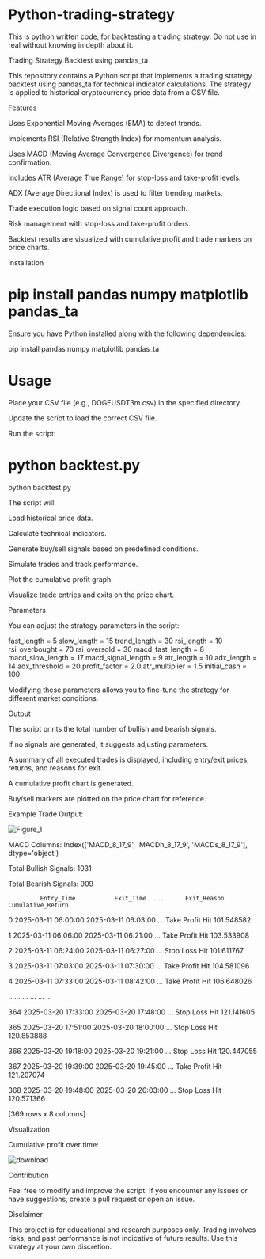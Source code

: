 # Python-trading-strategy
This is python written code, for backtesting a trading strategy. Do not use in real without knowing in depth about it. 


Trading Strategy Backtest using pandas_ta

This repository contains a Python script that implements a trading strategy backtest using pandas_ta for technical indicator calculations. The strategy is applied to historical cryptocurrency price data from a CSV file.

Features

Uses Exponential Moving Averages (EMA) to detect trends.

Implements RSI (Relative Strength Index) for momentum analysis.

Uses MACD (Moving Average Convergence Divergence) for trend confirmation.

Includes ATR (Average True Range) for stop-loss and take-profit levels.

ADX (Average Directional Index) is used to filter trending markets.

Trade execution logic based on signal count approach.

Risk management with stop-loss and take-profit orders.

Backtest results are visualized with cumulative profit and trade markers on price charts.

Installation

# pip install pandas numpy matplotlib pandas_ta

Ensure you have Python installed along with the following dependencies:

pip install pandas numpy matplotlib pandas_ta

# Usage

Place your CSV file (e.g., DOGEUSDT3m.csv) in the specified directory.

Update the script to load the correct CSV file.

Run the script:

# python backtest.py

python backtest.py

The script will:

Load historical price data.

Calculate technical indicators.

Generate buy/sell signals based on predefined conditions.

Simulate trades and track performance.

Plot the cumulative profit graph.

Visualize trade entries and exits on the price chart.

Parameters

You can adjust the strategy parameters in the script:

fast_length = 5
slow_length = 15
trend_length = 30
rsi_length = 10
rsi_overbought = 70
rsi_oversold = 30
macd_fast_length = 8
macd_slow_length = 17
macd_signal_length = 9
atr_length = 10
adx_length = 14
adx_threshold = 20
profit_factor = 2.0
atr_multiplier = 1.5
initial_cash = 100

Modifying these parameters allows you to fine-tune the strategy for different market conditions.

Output

The script prints the total number of bullish and bearish signals.

If no signals are generated, it suggests adjusting parameters.

A summary of all executed trades is displayed, including entry/exit prices, returns, and reasons for exit.

A cumulative profit chart is generated.

Buy/sell markers are plotted on the price chart for reference.

Example Trade Output:


![Figure_1](https://github.com/user-attachments/assets/a627371a-2060-44d5-99a9-7740a7505009)




MACD Columns: Index(['MACD_8_17_9', 'MACDh_8_17_9', 'MACDs_8_17_9'], dtype='object')

Total Bullish Signals: 1031

Total Bearish Signals: 909

             Entry_Time           Exit_Time  ...      Exit_Reason  Cumulative_Return
             
0   2025-03-11 06:00:00 2025-03-11 06:03:00  ...  Take Profit Hit         101.548582

1   2025-03-11 06:06:00 2025-03-11 06:21:00  ...  Take Profit Hit         103.533908

2   2025-03-11 06:24:00 2025-03-11 06:27:00  ...    Stop Loss Hit         101.611767

3   2025-03-11 07:03:00 2025-03-11 07:30:00  ...  Take Profit Hit         104.581096

4   2025-03-11 07:33:00 2025-03-11 08:42:00  ...  Take Profit Hit         106.648026

..                  ...                 ...  ...              ...                ...

364 2025-03-20 17:33:00 2025-03-20 17:48:00  ...    Stop Loss Hit         121.141605

365 2025-03-20 17:51:00 2025-03-20 18:00:00  ...    Stop Loss Hit         120.853888

366 2025-03-20 19:18:00 2025-03-20 19:21:00  ...    Stop Loss Hit         120.447055

367 2025-03-20 19:39:00 2025-03-20 19:45:00  ...  Take Profit Hit         121.207074

368 2025-03-20 19:48:00 2025-03-20 20:03:00  ...    Stop Loss Hit         120.571366


[369 rows x 8 columns]

Visualization

Cumulative profit over time:



![download](https://github.com/user-attachments/assets/813f1fde-eb8b-4e53-a0af-975a25bad6cd)



Contribution

Feel free to modify and improve the script. If you encounter any issues or have suggestions, create a pull request or open an issue.

Disclaimer

This project is for educational and research purposes only. Trading involves risks, and past performance is not indicative of future results. Use this strategy at your own discretion.



